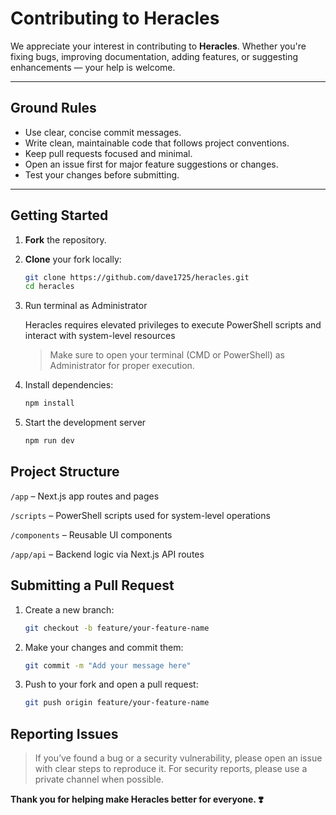 # Contributing to Heracles

We appreciate your interest in contributing to **Heracles**. Whether you're fixing bugs, improving documentation, adding features, or suggesting enhancements — your help is welcome.

---

## Ground Rules

- Use clear, concise commit messages.
- Write clean, maintainable code that follows project conventions.
- Keep pull requests focused and minimal.
- Open an issue first for major feature suggestions or changes.
- Test your changes before submitting.

---

## Getting Started

1. **Fork** the repository.

2. **Clone** your fork locally:
   ```bash
   git clone https://github.com/dave1725/heracles.git
   cd heracles
   ```
3. Run terminal as Administrator

    Heracles requires elevated privileges to execute PowerShell scripts and interact with system-level resources
    > Make sure to open your terminal (CMD or PowerShell) as Administrator for proper execution.

4. Install dependencies:

    ```bash
    npm install
    ```
5. Start the development server
    ```bash
    npm run dev
    ```

## Project Structure
`/app` – Next.js app routes and pages

`/scripts` – PowerShell scripts used for system-level operations

`/components` – Reusable UI components

`/app/api` – Backend logic via Next.js API routes

## Submitting a Pull Request
1. Create a new branch:

    ```bash
    git checkout -b feature/your-feature-name
    ```

2. Make your changes and commit them:

    ```bash
    git commit -m "Add your message here"
    ```

3. Push to your fork and open a pull request:

    ```bash
    git push origin feature/your-feature-name
    ```

## Reporting Issues
> If you’ve found a bug or a security vulnerability, please open an issue with clear steps to reproduce it. For security reports, please use a private channel when possible.



**Thank you for helping make Heracles better for everyone. ❣️**

